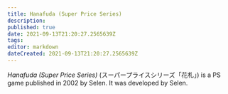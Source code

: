 ```yaml
---
title: Hanafuda (Super Price Series)
description: 
published: true
date: 2021-09-13T21:20:27.2565639Z 
tags: 
editor: markdown
dateCreated: 2021-09-13T21:20:27.2565639Z
---
```

_Hanafuda (Super Price Series)_ (<span lang='ja'>スーパープライスシリーズ「花札」</span>) is a PS game published in 2002 by Selen.
It was developed by Selen.
